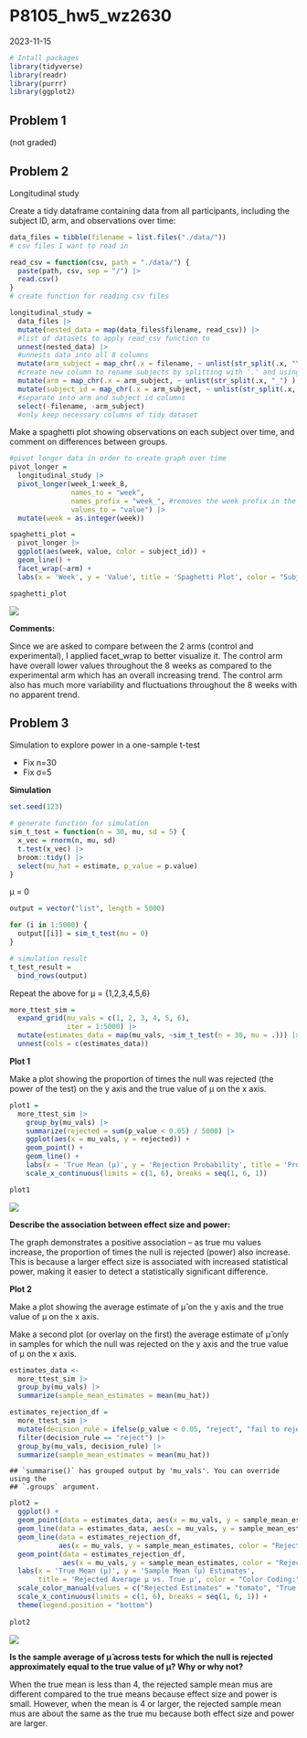 P8105_hw5_wz2630
================
2023-11-15

``` r
# Intall packages
library(tidyverse)
library(readr)
library(purrr)
library(ggplot2)
```

## Problem 1

(not graded)

## Problem 2

Longitudinal study

Create a tidy dataframe containing data from all participants, including
the subject ID, arm, and observations over time:

``` r
data_files = tibble(filename = list.files("./data/"))
# csv files I want to read in

read_csv = function(csv, path = "./data/") {
  paste(path, csv, sep = "/") |> 
  read.csv()
}
# create function for reading csv files

longitudinal_study =  
  data_files |> 
  mutate(nested_data = map(data_files$filename, read_csv)) |> 
  #list of datasets to apply read_csv function to
  unnest(nested_data) |> 
  #unnests data into all 8 columns
  mutate(arm_subject = map_chr(.x = filename, ~ unlist(str_split(.x, "\\.") ) [[1]] )) |> 
  #create new column to rename subjects by splitting with '.' and using only the first part
  mutate(arm = map_chr(.x = arm_subject, ~ unlist(str_split(.x, "_") ) [[1]] )) |> 
  mutate(subject_id = map_chr(.x = arm_subject, ~ unlist(str_split(.x, "_") ) [[2]] )) |> 
  #separate into arm and subject id columns
  select(-filename, -arm_subject)
  #only keep necessary columns of tidy dataset
```

Make a spaghetti plot showing observations on each subject over time,
and comment on differences between groups.

``` r
#pivot longer data in order to create graph over time
pivot_longer = 
  longitudinal_study |> 
  pivot_longer(week_1:week_8,
               names_to = "week",
               names_prefix = "week_", #removes the week prefix in the week values
               values_to = "value") |> 
  mutate(week = as.integer(week))

spaghetti_plot = 
  pivot_longer |> 
  ggplot(aes(week, value, color = subject_id)) + 
  geom_line() + 
  facet_wrap(~arm) + 
  labs(x = 'Week', y = 'Value', title = 'Spaghetti Plot', color = "Subject ID")

spaghetti_plot
```

![](p8105_hw5_wz2630_files/figure-gfm/unnamed-chunk-3-1.png)<!-- -->

**Comments:**

Since we are asked to compare between the 2 arms (control and
experimental), I applied facet_wrap to better visualize it. The control
arm have overall lower values throughout the 8 weeks as compared to the
experimental arm which has an overall increasing trend. The control arm
also has much more variability and fluctuations throughout the 8 weeks
with no apparent trend.

## Problem 3

Simulation to explore power in a one-sample t-test

- Fix n=30
- Fix σ=5

**Simulation**

``` r
set.seed(123)

# generate function for simulation
sim_t_test = function(n = 30, mu, sd = 5) {
  x_vec = rnorm(n, mu, sd)
  t.test(x_vec) |> 
  broom::tidy() |> 
  select(mu_hat = estimate, p_value = p.value)
}
```

μ = 0

``` r
output = vector("list", length = 5000)

for (i in 1:5000) {
  output[[i]] = sim_t_test(mu = 0)
}

# simulation result
t_test_result =
  bind_rows(output)
```

Repeat the above for μ = {1,2,3,4,5,6}

``` r
more_ttest_sim = 
  expand_grid(mu_vals = c(1, 2, 3, 4, 5, 6), 
              iter = 1:5000) |> 
  mutate(estimates_data = map(mu_vals, ~sim_t_test(n = 30, mu = .))) |> 
  unnest(cols = c(estimates_data))
```

**Plot 1**

Make a plot showing the proportion of times the null was rejected (the
power of the test) on the y axis and the true value of μ on the x axis.

``` r
plot1 = 
  more_ttest_sim |> 
    group_by(mu_vals) |> 
    summarize(rejected = sum(p_value < 0.05) / 5000) |> 
    ggplot(aes(x = mu_vals, y = rejected)) +
    geom_point() + 
    geom_line() + 
    labs(x = 'True Mean (μ)', y = 'Rejection Probability', title = 'Proportion of times the null was rejected') + 
    scale_x_continuous(limits = c(1, 6), breaks = seq(1, 6, 1))

plot1
```

![](p8105_hw5_wz2630_files/figure-gfm/unnamed-chunk-7-1.png)<!-- -->

**Describe the association between effect size and power:**

The graph demonstrates a positive association – as true mu values
increase, the proportion of times the null is rejected (power) also
increase. This is because a larger effect size is associated with
increased statistical power, making it easier to detect a statistically
significant difference.

**Plot 2**

Make a plot showing the average estimate of μ̂ on the y axis and the true
value of μ on the x axis.

Make a second plot (or overlay on the first) the average estimate of μ̂
only in samples for which the null was rejected on the y axis and the
true value of μ on the x axis.

``` r
estimates_data <-
  more_ttest_sim |> 
  group_by(mu_vals) |> 
  summarize(sample_mean_estimates = mean(mu_hat))

estimates_rejection_df =
  more_ttest_sim |> 
  mutate(decision_rule = ifelse(p_value < 0.05, "reject", "fail to reject")) |> 
  filter(decision_rule == "reject") |> 
  group_by(mu_vals, decision_rule) |> 
  summarize(sample_mean_estimates = mean(mu_hat))
```

    ## `summarise()` has grouped output by 'mu_vals'. You can override using the
    ## `.groups` argument.

``` r
plot2 = 
  ggplot() + 
  geom_point(data = estimates_data, aes(x = mu_vals, y = sample_mean_estimates, color = "True Estimate")) + 
  geom_line(data = estimates_data, aes(x = mu_vals, y = sample_mean_estimates, color = "True Estimate")) +
  geom_line(data = estimates_rejection_df, 
            aes(x = mu_vals, y = sample_mean_estimates, color = "Rejected Estimates")) + 
  geom_point(data = estimates_rejection_df, 
             aes(x = mu_vals, y = sample_mean_estimates, color = "Rejected Estimates")) + 
  labs(x = 'True Mean (μ)', y = 'Sample Mean (μ) Estimates', 
       title = 'Rejected Average μ vs. True μ', color = "Color Coding:") + 
  scale_color_manual(values = c("Rejected Estimates" = "tomato", "True Estimate" = "darkgreen")) + 
  scale_x_continuous(limits = c(1, 6), breaks = seq(1, 6, 1)) + 
  theme(legend.position = "bottom")
  
plot2
```

![](p8105_hw5_wz2630_files/figure-gfm/unnamed-chunk-9-1.png)<!-- -->

**Is the sample average of μ̂ across tests for which the null is rejected
approximately equal to the true value of μ? Why or why not?**

When the true mean is less than 4, the rejected sample mean mus are
different compared to the true means because effect size and power is
small. However, when the mean is 4 or larger, the rejected sample mean
mus are about the same as the true mu because both effect size and power
are larger.
